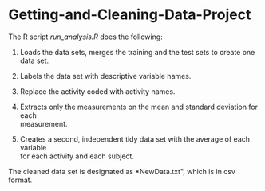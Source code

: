 Getting-and-Cleaning-Data-Project
=================================
The R script *run_analysis.R* does the following:

1. Loads the data sets, merges the training and the test sets to create one data set.
2. Labels the data set with descriptive variable names. 
3. Replace the activity coded with activity names.

4. Extracts only the measurements on the mean and standard deviation for each  
measurement. 
5. Creates a second, independent tidy data set with the average of each variable  
for each activity and each subject. 

The cleaned data set is designated as *NewData.txt", which is in csv format. 
